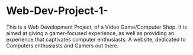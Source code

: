 # Web-Dev-Project-1-
This is a Web Development Project, of a Video Game/Computer Shop. It is aimed at giving a gamer-focused experience, as well as providing an experience that captivates computer enthusiasts. A website, dedicated to Computers enthusiasts and Gamers out there.
